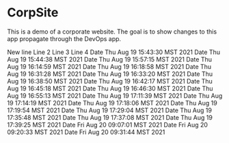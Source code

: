 # CorpSite

This is a demo of a corporate website.  The goal is to show changes to this app propagate through the DevOps app.

New line
Line 2
Line 3
Line 4
Date Thu Aug 19 15:43:30 MST 2021
Date Thu Aug 19 15:44:38 MST 2021
Date Thu Aug 19 15:57:15 MST 2021
Date Thu Aug 19 16:14:59 MST 2021
Date Thu Aug 19 16:18:58 MST 2021
Date Thu Aug 19 16:31:28 MST 2021
Date Thu Aug 19 16:33:20 MST 2021
Date Thu Aug 19 16:38:50 MST 2021
Date Thu Aug 19 16:42:17 MST 2021
Date Thu Aug 19 16:45:18 MST 2021
Date Thu Aug 19 16:46:30 MST 2021
Date Thu Aug 19 16:55:13 MST 2021
Date Thu Aug 19 17:11:39 MST 2021
Date Thu Aug 19 17:14:19 MST 2021
Date Thu Aug 19 17:18:06 MST 2021
Date Thu Aug 19 17:19:54 MST 2021
Date Thu Aug 19 17:29:04 MST 2021
Date Thu Aug 19 17:35:48 MST 2021
Date Thu Aug 19 17:37:08 MST 2021
Date Thu Aug 19 17:39:25 MST 2021
Date Fri Aug 20 09:07:01 MST 2021
Date Fri Aug 20 09:20:33 MST 2021
Date Fri Aug 20 09:31:44 MST 2021
